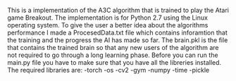 This is a implementation of the A3C algorithm that is trained to play the Atari game Breakout.
The implementation is for Python 2.7 using the Linux operating system.
To give the user a better idea about the algorithms performance I made a ProcesedData.txt file which contains inforamtion that the training and the progress the AI has made so far.
The brain.pkl is the file that contains the trained brain so that any new users of the algorithm are not required to go through a long learning phase.
Before you can run the main.py file you have to make sure that you have all the libreries installed.
The required libraries are:
-torch
-os
-cv2
-gym
-numpy
-time
-pickle
